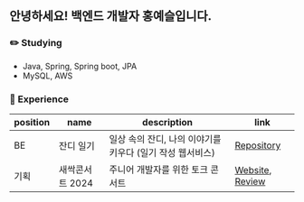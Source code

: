 ## 안녕하세요! 백엔드 개발자 홍예슬입니다.

### ✏️ Studying
- Java, Spring, Spring boot, JPA
- MySQL, AWS

### 🌱 Experience
| position | name | description | link |
|---|---|---|---|
| BE | 잔디 일기 | 일상 속의 잔디, 나의 이야기를 키우다 (일기 작성 웹서비스) | [Repository](https://github.com/CHZZK-Study/Grass-Diary-Server) |
| 기획 | 새싹콘서트 2024 | 주니어 개발자를 위한 토크 콘서트 | [Website](https://sskcon2024.vercel.app/), [Review](https://yeseul-dev.tistory.com/6) |
